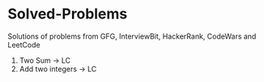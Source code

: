 # Solved-Problems
Solutions of problems from GFG, InterviewBit, HackerRank, CodeWars and LeetCode

1. Two Sum -> LC
2. Add two integers -> LC
